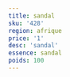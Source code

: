 ```yaml
---
title: sandal
sku: '428'
region: afrique
price: '1'
desc: 'sandal'
essence: sandal
poids: 100
---
```

